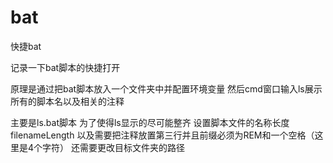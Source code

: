 # bat
快捷bat

记录一下bat脚本的快捷打开

原理是通过把bat脚本放入一个文件夹中并配置环境变量
然后cmd窗口输入ls展示所有的脚本名以及相关的注释

主要是ls.bat脚本
为了使得ls显示的尽可能整齐
设置脚本文件的名称长度filenameLength
以及需要把注释放置第三行并且前缀必须为REM和一个空格（这里是4个字符）
还需要更改目标文件夹的路径
